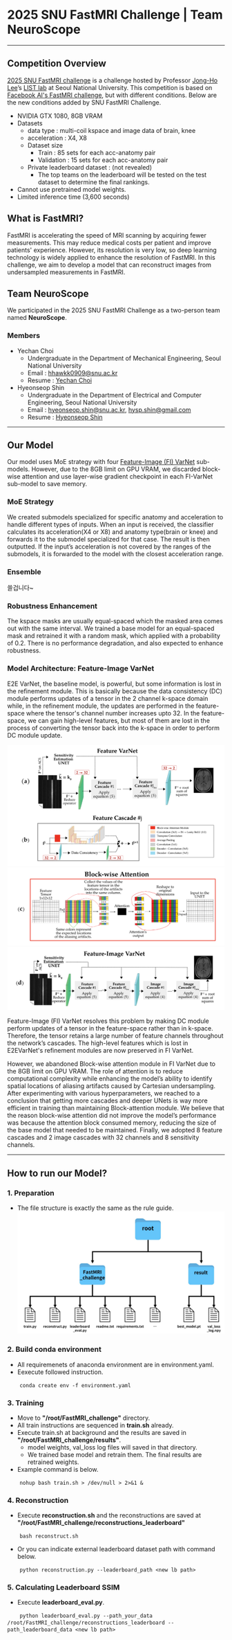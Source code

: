 # 2025 SNU FastMRI Challenge | Team NeuroScope
---
## Competition Overview
[2025 SNU FastMRI challenge](https://fastmri.snu.ac.kr/) is a challenge hosted by Professor [Jong-Ho Lee](https://ece.snu.ac.kr/research-faculty/faculty/full-time?md=view&profid=p077)’s [LIST lab](https://list.snu.ac.kr/home) at Seoul National University. This competition is based on [Facebook AI's FastMRI challenge](https://web.archive.org/web/20230324102125mp_/https://fastmri.org/leaderboards), but with different conditions. Below are the new conditions added by SNU FastMRI Challenge.
- NVIDIA GTX 1080, 8GB VRAM
- Datasets
    - data type : multi-coil kspace and image data of brain, knee
    - acceleration : X4, X8
    - Dataset size
        - Train : 85 sets for each acc-anatomy pair
        - Validation : 15 sets for each acc-anatomy pair
    - Private leaderboard dataset : (not revealed)
        - The top teams on the leaderboard will be tested on the test dataset to determine the final rankings.
- Cannot use pretrained model weights.
- Limited inference time (3,600 seconds)


## What is FastMRI?
FastMRI is accelerating the speed of MRI scanning by acquiring fewer measurements. This may reduce medical costs per patient and improve patients' experience. However, its resolution is very low, so deep learning technology is widely applied to enhance the resolution of FastMRI. In this challenge, we aim to develop a model that can reconstruct images from undersampled measurements in FastMRI.


## Team NeuroScope
We participated in the 2025 SNU FastMRI Challenge as a two-person team named **NeuroScope**.

### Members
- Yechan Choi
    - Undergraduate in the Department of Mechanical Engineering, Seoul National University
    - Email : hhawkk0909@snu.ac.kr
    - Resume : [Yechan Choi](https://yechdn.github.io/)
- Hyeonseop Shin
    - Undergraduate in the Department of Electrical and Computer Engineering, Seoul National University
    - Email : hyeonseop.shin@snu.ac.kr, hysp.shin@gmail.com
    - Resume : [Hyeonseop Shin](https://lake-cartwheel-cf3.notion.site/Hyeonseop-Shin-1b157de522ad805c9c85f573ad94a579)

---
## Our Model
Our model uses MoE strategy with four [Feature-Image (FI) VarNet](https://www.nature.com/articles/s41598-024-59705-0) sub-models. However, due to the 8GB limit on GPU VRAM, we discarded block-wise attention and use layer-wise gradient checkpoint in each FI-VarNet sub-model to save memory.


### MoE Strategy
We created submodels specialized for specific anatomy and acceleration to handle different types of inputs. When an input is received, the classifier calculates its acceleration(X4 or X8) and anatomy type(brain or knee) and forwards it to the submodel specialized for that case. The result is then outputted. If the input’s acceleration is not covered by the ranges of the submodels, it is forwarded to the model with the closest acceleration range.

### Ensemble
쓸겁니다~

### Robustness Enhancement
The kspace masks are usually equal-spaced which the masked area comes out with the same interval. We trained a base model for an equal-spaced mask and retrained it with a random mask, which applied with a probability of 0.2. There is no performance degradation, and also expected to enhance robustness. 


### Model Architecture: Feature-Image VarNet
E2E VarNet, the baseline model, is powerful, but some information is lost in the refinement module. This is basically because the data consistency (DC) module performs updates of a tensor in the 2 channel k-space domain while, in the refinement module, the updates are performed in the feature-space where the tensor's channel number increases upto 32. In the feature-space, we can gain high-level features, but most of them are lost in the process of converting the tensor back into the k-space in order to perform DC module update.

![FIVarNet1](./imgs/FIVarNet1.png)
![FIVarNet3](./imgs/FIVarNet3.png)
![FIVarNet2](./imgs/FIVarNet2.png)

Feature-Image (FI) VarNet resolves this problem by making DC module perform updates of a tensor in the feature-space rather than in k-space. Therefore, the tensor retains a large number of feature channels throughout the network’s cascades. The high-level features which is lost in E2EVarNet's refinement modules are now preserved in FI VarNet.

However, we abandoned Block-wise attention module in FI VarNet due to the 8GB limit on GPU VRAM. The role of attention is to reduce computational complexity while enhancing the model’s ability to identify spatial locations of aliasing artifacts caused by Cartesian undersampling. After experimenting with various hyperparameters, we reached to a conclusion that getting more cascades and deeper UNets is way more efficient in training than maintaining Block-attention module. We believe that the reason block-wise attention did not improve the model’s performance was because the attention block consumed memory, reducing the size of the base model that needed to be maintained. Finally, we adopted 8 feature cascades and 2 image cascades with 32 channels and 8 sensitivity channels.

---
## How to run our Model?

### 1. Preparation
- The file structure is exactly the same as the rule guide.
![File_Structure](./imgs/file_Structure.png)

### 2. Build conda environment
- All requiremenets of anaconda environment are in environment.yaml.
- Eexecute followed instruction.
```
    conda create env -f environment.yaml 
```

### 3. Training
- Move to **"/root/FastMRI_challenge"** directory. 
- All train instructions are sequenced in **train.sh** already.
- Execute train.sh at background and the results are saved in **"/root/FastMRI_challenge/results"**.
    - model weights, val_loss log files will saved in that directory.
    - We trained base model and retrain them. The final results are retrained weights.
- Example command is below.
```
    nohup bash train.sh > /dev/null > 2>&1 &
```

### 4. Reconstruction
- Execute **reconstruction.sh** and the reconstructions are saved at **"/root/FastMRI_challenge/reconstructions_leaderboard"**
```
    bash reconstruct.sh
```
- Or you can indicate external leaderboard dataset path with command below.
```
    python reconstruction.py --leaderboard_path <new lb path>
```

### 5. Calculating Leaderboard SSIM
- Execute **leaderboard_eval.py**.
```
    python leaderboard_eval.py --path_your_data /root/FastMRI_challenge/reconstructions_leaderboard --path_leaderboard_data <new lb path>
```